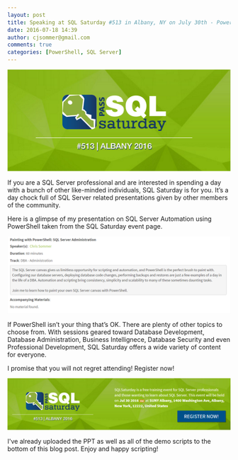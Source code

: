 ```yaml
---
layout: post
title: Speaking at SQL Saturday #513 in Albany, NY on July 30th - PowerShell and SQL Server
date: 2016-07-18 14:39
author: cjsommer@gmail.com
comments: true
categories: [PowerShell, SQL Server]
---
```

<a href="http://www.sqlsaturday.com/513/EventHome.aspx" target="_blank"><img alt='' class='alignright size-full wp-image-1322 ' src='/img/2016/07/img_578d1f3dafb22.png' /></a>

If you are a SQL Server professional and are interested in spending a day with a bunch of other like-minded individuals, SQL Saturday is for you. It’s a day chock full of SQL Server related presentations given by other members of the community.

Here is a glimpse of my presentation on SQL Server Automation using PowerShell taken from the SQL Saturday event page.

<a href="http://www.sqlsaturday.com/513/Sessions/Details.aspx?sid=49644" target="_blank"><img alt='' class='alignnone size-full wp-image-1323 ' src='/img/2016/07/img_578d1f81e76ef.png' /></a>

If PowerShell isn’t your thing that’s OK. There are plenty of other topics to choose from. With sessions geared toward Database Development, Database Administration, Business Intellignece, Database Security and even Professional Development, SQL Saturday offers a wide variety of content for everyone.

I promise that you will not regret attending! Register now!

<a href="https://www.sqlsaturday.com/513/registernow.aspx" target="_blank"><img alt='' class='alignnone size-full wp-image-1326 ' src='/img/2016/07/img_578d203d958a4.png' /></a>

I've already uploaded the PPT as well as all of the demo scripts to the bottom of this blog post. Enjoy and happy scripting!

